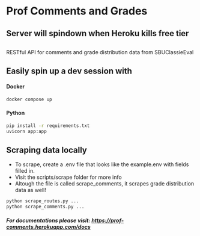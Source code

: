 # Prof Comments and Grades

##
## Server will spindown when Heroku kills free tier
##

RESTful API for comments and grade distribution data from SBUClassieEval

## Easily spin up a dev session with

#### Docker
```bash
docker compose up
```
#### Python
```bash
pip install -r requirements.txt
uvicorn app:app
```

## Scraping data locally 
- To scrape, create a .env file that looks like the example.env with fields filled in.
- Visit the scripts/scrape folder for more info
- Altough the file is called scrape_comments, it scrapes grade distribution data as well!
```bash
python scrape_routes.py ...
python scrape_comments.py ...
```

##### For documentations please visit: https://prof-comments.herokuapp.com/docs
